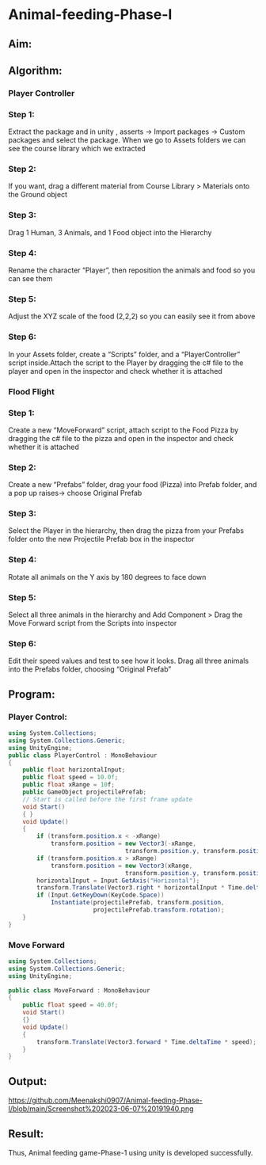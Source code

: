 # Animal-feeding-Phase-I

## Aim: 

## Algorithm:

### Player Controller
### Step 1: 
Extract the package and in unity , asserts -> Import packages -> Custom packages and select the package. When we go to Assets folders we can see the course library which we extracted
### Step 2: 
If you want, drag a different material from Course Library > Materials onto the Ground object
### Step 3: 
Drag 1 Human, 3 Animals, and 1 Food object into the Hierarchy
### Step 4: 
Rename the character “Player”, then reposition the animals and food so you can see them
### Step 5: 
Adjust the XYZ scale of the food (2,2,2) so you can easily see it from above
### Step 6: 
In your Assets folder, create a “Scripts” folder, and a “PlayerController” script inside.Attach the script to the Player by dragging the c# file to the player and open in the inspector and check whether it is attached

### Flood Flight
### Step 1: 
Create a new “MoveForward” script, attach script to the Food Pizza by dragging the c# file to the pizza and open in the inspector and check whether it is attached
### Step 2:
Create a new “Prefabs” folder, drag your food (Pizza) into Prefab folder, and a pop up raises-> choose Original Prefab
### Step 3: 
Select the Player in the hierarchy, then drag the pizza from your Prefabs folder onto the new Projectile Prefab box in the inspector
### Step 4: 
Rotate all animals on the Y axis by 180 degrees to face down
### Step 5: 
Select all three animals in the hierarchy and Add Component > Drag the Move Forward script from the Scripts into inspector
### Step 6: 
Edit their speed values and test to see how it looks. Drag all three animals into the Prefabs folder, choosing “Original Prefab”

## Program:
### Player Control:
```c#
using System.Collections;
using System.Collections.Generic;
using UnityEngine;
public class PlayerControl : MonoBehaviour
{
    public float horizontalInput;
    public float speed = 10.0f;
    public float xRange = 10f;
    public GameObject projectilePrefab;
    // Start is called before the first frame update
    void Start()
    { }
    void Update()
    {
        if (transform.position.x < -xRange)
            transform.position = new Vector3(-xRange,
                                 transform.position.y, transform.position.z);
        if (transform.position.x > xRange)
            transform.position = new Vector3(xRange,
                                 transform.position.y, transform.position.z);
        horizontalInput = Input.GetAxis("Horizontal");
        transform.Translate(Vector3.right * horizontalInput * Time.deltaTime * speed);
        if (Input.GetKeyDown(KeyCode.Space))
            Instantiate(projectilePrefab, transform.position,
                        projectilePrefab.transform.rotation);
    }
}
```
### Move Forward
```c#
using System.Collections;
using System.Collections.Generic;
using UnityEngine;

public class MoveForward : MonoBehaviour
{
    public float speed = 40.0f;
    void Start()
    {}
    void Update()
    {
        transform.Translate(Vector3.forward * Time.deltaTime * speed);
    }
}
```
## Output:
https://github.com/Meenakshi0907/Animal-feeding-Phase-I/blob/main/Screenshot%202023-06-07%20191940.png
## Result:
Thus, Animal feeding game-Phase-1 using unity is developed successfully.
